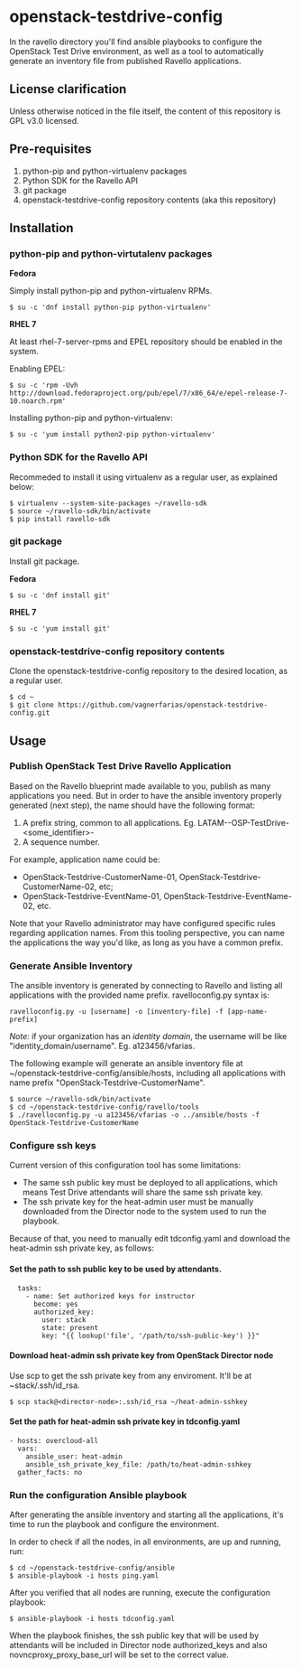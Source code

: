 # openstack-testdrive-config

In the ravello directory you'll find ansible playbooks to configure the OpenStack Test Drive environment, as well as a tool to automatically generate an inventory file from published Ravello applications.

## License clarification

Unless otherwise noticed in the file itself, the content of this repository is GPL v3.0 licensed.

## Pre-requisites

1. python-pip and python-virtualenv packages
1. Python SDK for the Ravello API
1. git package
1. openstack-testdrive-config repository contents (aka this repository)

## Installation

### python-pip and python-virtutalenv packages

**Fedora**

Simply install python-pip and python-virtualenv RPMs.

```
$ su -c 'dnf install python-pip python-virtualenv'
```

**RHEL 7**

At least rhel-7-server-rpms and EPEL repository should be enabled in the system.

Enabling EPEL:

```
$ su -c 'rpm -Uvh http://download.fedoraproject.org/pub/epel/7/x86_64/e/epel-release-7-10.noarch.rpm'
```

Installing python-pip and python-virtualenv:

```
$ su -c 'yum install python2-pip python-virtualenv'
```

### Python SDK for the Ravello API

Recommeded to install it using virtualenv as a regular user, as explained below:

```
$ virtualenv --system-site-packages ~/ravello-sdk
$ source ~/ravello-sdk/bin/activate
$ pip install ravello-sdk
```

### git package

Install git package.

**Fedora**

```
$ su -c 'dnf install git'
```

**RHEL 7**

```
$ su -c 'yum install git'
```

### openstack-testdrive-config repository contents

Clone the openstack-testdrive-config repository to the desired location, as a regular user.

```
$ cd ~
$ git clone https://github.com/vagnerfarias/openstack-testdrive-config.git
```

## Usage

### Publish OpenStack Test Drive Ravello Application

Based on the Ravello blueprint made available to you, publish as many applications you need. But in order to have the ansible inventory properly generated (next step), the name should have the following format:

1. A prefix string, common to all applications. Eg. LATAM-<subregion>-OSP-TestDrive-<some_identifier>-
1. A sequence number.

For example, application name could be: 

* OpenStack-Testdrive-CustomerName-01, OpenStack-Testdrive-CustomerName-02, etc;
* OpenStack-Testdrive-EventName-01, OpenStack-Testdrive-EventName-02, etc.

Note that your Ravello administrator may have configured specific rules regarding application names. From this tooling perspective, you can name the applications the way you'd like, as long as you have a common prefix.

### Generate Ansible Inventory

The ansible inventory is generated by connecting to Ravello and listing all applications with the provided name prefix. ravelloconfig.py syntax is:

```
ravelloconfig.py -u [username] -o [inventory-file] -f [app-name-prefix]
```

*Note:* if your organization has an _identity domain_, the username will be like "identity_domain/username". Eg. a123456/vfarias.

The following example will generate an ansible inventory file at ~/openstack-testdrive-config/ansible/hosts, including all applications with name prefix "OpenStack-Testdrive-CustomerName".

```
$ source ~/ravello-sdk/bin/activate
$ cd ~/openstack-testdrive-config/ravello/tools
$ ./ravelloconfig.py -u a123456/vfarias -o ../ansible/hosts -f OpenStack-Testdrive-CustomerName

```

### Configure ssh keys

Current version of this configuration tool has some limitations:

* The same ssh public key must be deployed to all applications, which means Test Drive attendants will share the same ssh private key.
* The ssh private key for the heat-admin user must be manually downloaded from the Director node to the system used to run the playbook.

Because of that, you need to manually edit tdconfig.yaml and download the heat-admin ssh private key, as follows:

#### Set the path to ssh public key to be used by attendants.

```
  tasks:
    - name: Set authorized keys for instructor
      become: yes 
      authorized_key:
        user: stack
        state: present
        key: "{{ lookup('file', '/path/to/ssh-public-key') }}"
```

#### Download heat-admin ssh private key from OpenStack Director node

Use scp to get the ssh private key from any enviroment. It'll be at ~stack/.ssh/id_rsa.

```
$ scp stack@<director-node>:.ssh/id_rsa ~/heat-admin-sshkey
```

#### Set the path for heat-admin ssh private key in tdconfig.yaml

```
- hosts: overcloud-all
  vars:
    ansible_user: heat-admin
    ansible_ssh_private_key_file: /path/to/heat-admin-sshkey
  gather_facts: no
```

### Run the configuration Ansible playbook

After generating the ansible inventory and starting all the applications, it's time to run the playbook and configure the environment.

In order to check if all the nodes, in all environments, are up and running, run:

```
$ cd ~/openstack-testdrive-config/ansible
$ ansible-playbook -i hosts ping.yaml
```

After you verified that all nodes are running, execute the configuration playbook:

```
$ ansible-playbook -i hosts tdconfig.yaml
```

When the playbook finishes, the ssh public key that will be used by attendants will be included in Director node authorized_keys and also novncproxy_proxy_base_url will be set to the correct value.

